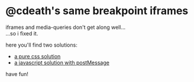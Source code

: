 # @cdeath's same breakpoint iframes

iframes and media-queries don't get along well...  
...so i fixed it.

here you'll find two solutions:

- [a pure css solution](https://github.com/cdeath/same-breakpoint-iframes/tree/main/pure-css)
- [a javascript solution with postMessage](https://github.com/cdeath/same-breakpoint-iframes/tree/main/javascript-postmessage)

have fun!
